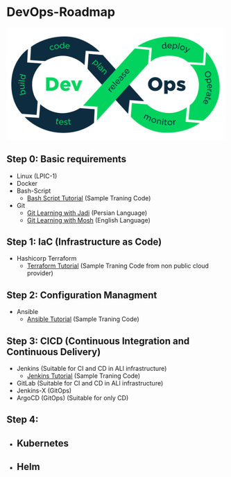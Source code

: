 # DevOps-Roadmap

<p align="center">
 <img alt="DevOps Logo" src="image/DevOps.png">
</p>

## Step 0: Basic requirements
- Linux (LPIC-1)
- Docker
- Bash-Script
    - [Bash Script Tutorial](https://github.com/ahmadalibagheri/bash-script-tutorial) (Sample Traning Code)
- Git
    - [Git Learning with Jadi](https://faradars.org/courses/fvgit9609-git-github-gitlab) (Persian Language) 
    - [Git Learning with Mosh](https://codewithmosh.com/p/the-ultimate-git-course) (English Language) 
## Step 1: IaC (Infrastructure as Code)
- Hashicorp Terraform 
    - [Terraform Tutorial](https://github.com/ahmadalibagheri/terraform-tutorial) (Sample Traning Code from non public cloud provider)

## Step 2: Configuration Managment
- Ansible
    - [Ansible Tutorial](https://github.com/ahmadalibagheri/ansible-tutorial) (Sample Traning Code)

## Step 3: CICD (Continuous Integration and Continuous Delivery)
- Jenkins (Suitable for CI and CD in ALl infrastructure)
    - [Jenkins Tutorial](https://github.com/ahmadalibagheri/jenkins-tutorial) (Sample Traning Code)
- GitLab (Suitable for CI and CD in ALl infrastructure)
- Jenkins-X (GitOps)
- ArgoCD (GitOps) (Suitable for only CD)
## Step 4:
- Kubernetes
    - 
- Helm
    - 
